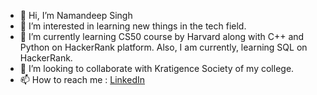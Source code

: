 - 👋 Hi, I’m Namandeep Singh
- 👀 I’m interested in learning new things in the tech field. 
- 🌱 I’m currently learning CS50 course by Harvard along with C++ and Python on HackerRank platform. Also, I am currently, learning SQL on HackerRank.
- 💞️ I’m looking to collaborate with Kratigence Society of my college.
- 📫 How to reach me : [LinkedIn](https://www.linkedin.com/in/naman991/)
            

<!---
Naman-codes2001/Naman-codes2001 is a ✨ special ✨ repository because its `README.md` (this file) appears on your GitHub profile.
You can click the Preview link to take a look at your changes.
--->

